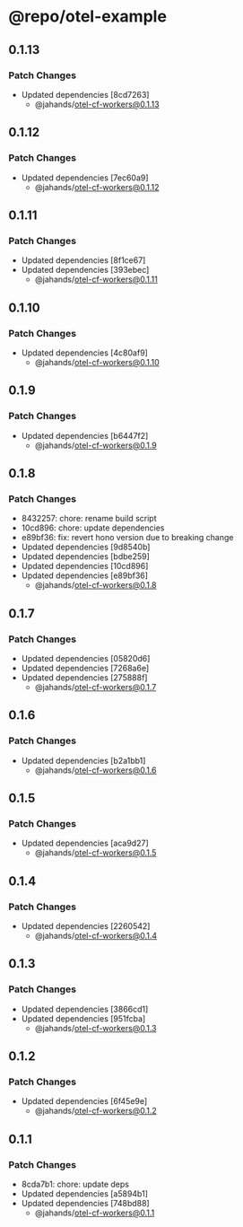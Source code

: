 # @repo/otel-example

## 0.1.13

### Patch Changes

- Updated dependencies [8cd7263]
  - @jahands/otel-cf-workers@0.1.13

## 0.1.12

### Patch Changes

- Updated dependencies [7ec60a9]
  - @jahands/otel-cf-workers@0.1.12

## 0.1.11

### Patch Changes

- Updated dependencies [8f1ce67]
- Updated dependencies [393ebec]
  - @jahands/otel-cf-workers@0.1.11

## 0.1.10

### Patch Changes

- Updated dependencies [4c80af9]
  - @jahands/otel-cf-workers@0.1.10

## 0.1.9

### Patch Changes

- Updated dependencies [b6447f2]
  - @jahands/otel-cf-workers@0.1.9

## 0.1.8

### Patch Changes

- 8432257: chore: rename build script
- 10cd896: chore: update dependencies
- e89bf36: fix: revert hono version due to breaking change
- Updated dependencies [9d8540b]
- Updated dependencies [bdbe259]
- Updated dependencies [10cd896]
- Updated dependencies [e89bf36]
  - @jahands/otel-cf-workers@0.1.8

## 0.1.7

### Patch Changes

- Updated dependencies [05820d6]
- Updated dependencies [7268a6e]
- Updated dependencies [275888f]
  - @jahands/otel-cf-workers@0.1.7

## 0.1.6

### Patch Changes

- Updated dependencies [b2a1bb1]
  - @jahands/otel-cf-workers@0.1.6

## 0.1.5

### Patch Changes

- Updated dependencies [aca9d27]
  - @jahands/otel-cf-workers@0.1.5

## 0.1.4

### Patch Changes

- Updated dependencies [2260542]
  - @jahands/otel-cf-workers@0.1.4

## 0.1.3

### Patch Changes

- Updated dependencies [3866cd1]
- Updated dependencies [951fcba]
  - @jahands/otel-cf-workers@0.1.3

## 0.1.2

### Patch Changes

- Updated dependencies [6f45e9e]
  - @jahands/otel-cf-workers@0.1.2

## 0.1.1

### Patch Changes

- 8cda7b1: chore: update deps
- Updated dependencies [a5894b1]
- Updated dependencies [748bd88]
  - @jahands/otel-cf-workers@0.1.1
